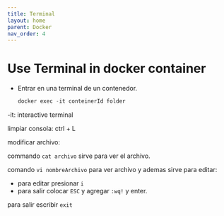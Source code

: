```yaml
---
title: Terminal
layout: home
parent: Docker
nav_order: 4
---
```



# Use Terminal in docker container

* Entrar en una terminal de un contenedor.

    ```powershell
    docker exec -it conteinerId folder
    ```

-it: interactive terminal

limpiar consola: ctrl + L

modificar archivo:

commando `cat archivo` sirve para ver el archivo.

comando `vi nombreArchivo` para ver archivo y ademas sirve para editar:

* para editar presionar  `i`
* para salir colocar `ESC` y agregar `:wq!` y enter.

para salir escribir `exit`